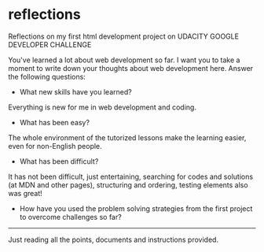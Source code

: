 # reflections
Reflections on my first html development project on UDACITY GOOGLE DEVELOPER CHALLENGE

You've learned a lot about web development so far. I want you to take a moment to write down your thoughts about web development here. Answer the following questions:
 

 * What new skills have you learned?
  

Everything is new for me in web development and coding.

 * What has been easy?
  

The whole environment of the tutorized lessons make the learning easier, even for non-English people.

 * What has been difficult?

  
It has not been difficult, just entertaining, searching for codes and solutions (at MDN and other pages), structuring and ordering, testing elements also was great!

* How have you used the problem solving strategies from the first project to overcome challenges so far?

---



Just reading all the points, documents and instructions provided.

